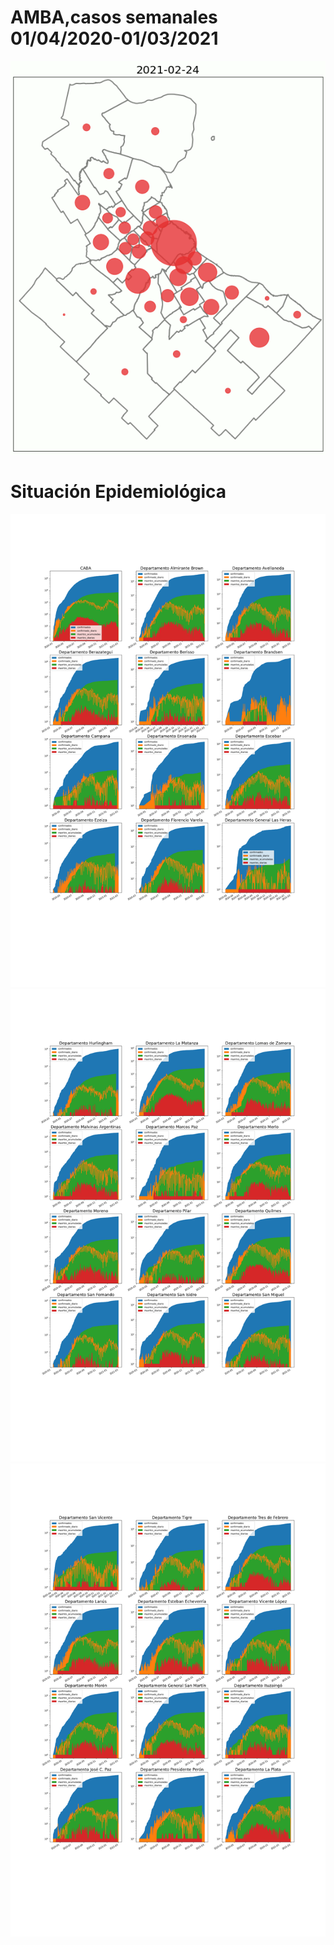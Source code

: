 
<h1> AMBA,casos semanales 01/04/2020-01/03/2021 </h1>


<img src="video/Amba_x_casos_x_semana.gif" >





<h1> Situación Epidemiológica </h1>

<img src="imagenes/amba-0.png" width="800">

<img src="imagenes/amba-1.png" width="800">

<img src="imagenes/amba-2.png" width="800">
